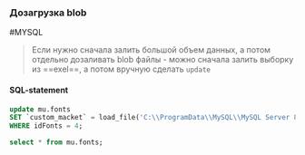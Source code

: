 ### Дозагрузка blob
#MYSQL 
>Если нужно сначала залить большой объем данных, а потом отдельно дозаливать blob файлы - можно сначала залить выборку из ==exel==, а потом вручную сделать ``update``

#### SQL-statement
```sql
update mu.fonts
SET `custom_macket` = load_file('C:\\ProgramData\\MySQL\\MySQL Server 8.0\\Uploads\\resetmysql.txt')
WHERE idFonts = 4;

select * from mu.fonts;
```